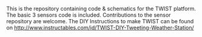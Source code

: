 This is the repository containing code & schematics for the TWIST platform.
The basic 3 sensors code is included.
Contributions to the sensor repository are welcome.
The DIY Instructions to make TWIST can be found on http://www.instructables.com/id/TWIST-DIY-Tweeting-Weather-Station/
